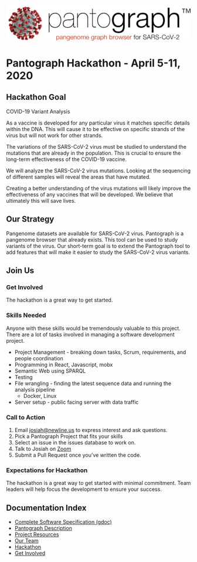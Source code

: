 ![](img/pantograph.png)

# Pantograph Hackathon - April 5-11, 2020

## Hackathon Goal

COVID-19 Variant Analysis

As a vaccine is developed for any particular virus it matches specific details within the DNA. This will cause it to be effective on specific strands of the virus but will not work for other strands.

The variations of the SARS-CoV-2 virus must be studied to understand the mutations that are already in the population. This is crucial to ensure the long-term effectiveness of the COVID-19 vaccine.


We will analyze the SARS-CoV-2 virus mutations. Looking at the sequencing of different samples will reveal the areas that have mutated.

Creating a better understanding of the virus mutations will likely improve the effectiveness of any vaccines that will be developed. We believe that ultimately this will save lives.

## Our Strategy

Pangenome datasets are available for SARS-CoV-2 virus. Pantograph is a pangenome browser that already exists. This tool can be used to study variants of the virus.  Our short-term goal is to extend the Pantograph tool to add features that will make it easier to study the SARS-CoV-2 virus variants.


## Join Us


### Get Involved

The hackathon is a great way to get started.  


### Skills Needed

Anyone with these skills would be tremendously valuable to this project.
There are a lot of tasks involved in managing a software development project.

* Project Management - breaking down tasks, Scrum, requirements, and people coordination
* Programming in React, Javascript, mobx
* Semantic Web using SPARQL
* Testing
* File wrangling - finding the latest sequence data and running the analysis pipeline
    * Docker, Linux
* Server setup - public facing server with data traffic  


### Call to Action
1. Email josiah@newline.us to express interest and ask questions.
2. Pick a Pantograph Project that fits your skills
3. Select an issue in the issues database to work on. 
4. Talk to Josiah on [Zoom](https://zoom.us/j/9703818860)
5. Submit a Pull Request once you've written the code.

### Expectations for Hackathon

The hackathon is a great way to get started with minimal commitment. Team leaders will help focus the development to ensure your success.


## Documentation Index
* [Complete Software Specification (gdoc)](https://docs.google.com/document/d/1NEYkRS6Ux1w_v0Soe74FeOAMOxGHOzDun00LdjMi-74/edit?usp=sharing)
* [Pantograph Description](pantograph.html)
* [Project Resources](project.html)
* [Our Team](https://docs.google.com/document/d/19SHq1P6aWBLKxJbMytW-qZEabWLtYVhoBU09C0uZlV8/edit?usp=sharing)
* [Hackathon](hackathon.html)
* [Get Involved](getinvolved.html)